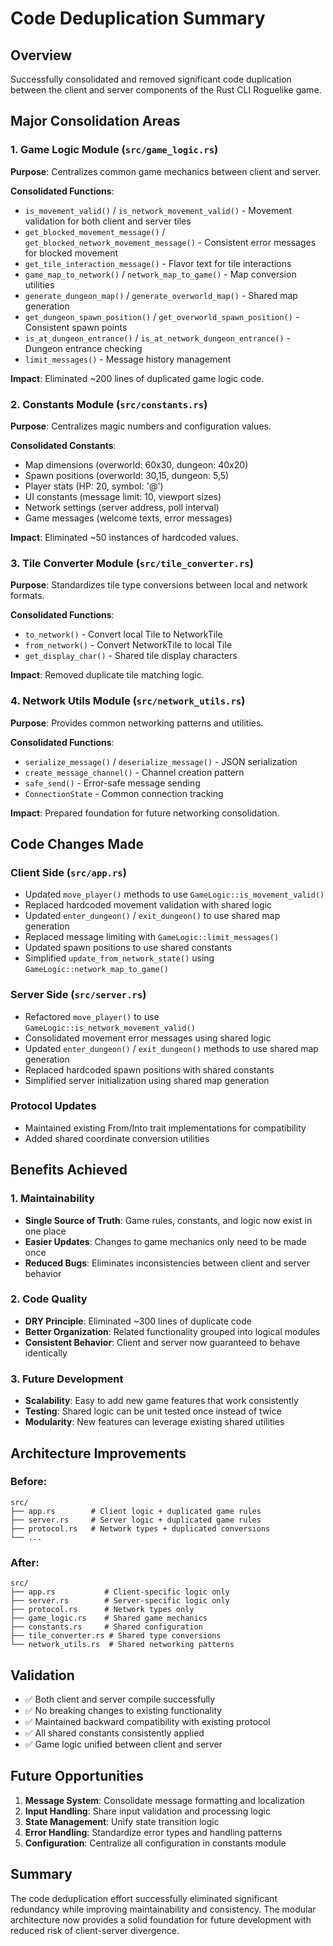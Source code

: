 # Code Deduplication Summary

## Overview
Successfully consolidated and removed significant code duplication between the client and server components of the Rust CLI Roguelike game.

## Major Consolidation Areas

### 1. Game Logic Module (`src/game_logic.rs`)
**Purpose**: Centralizes common game mechanics between client and server.

**Consolidated Functions**:
- `is_movement_valid()` / `is_network_movement_valid()` - Movement validation for both client and server tiles
- `get_blocked_movement_message()` / `get_blocked_network_movement_message()` - Consistent error messages for blocked movement
- `get_tile_interaction_message()` - Flavor text for tile interactions
- `game_map_to_network()` / `network_map_to_game()` - Map conversion utilities
- `generate_dungeon_map()` / `generate_overworld_map()` - Shared map generation
- `get_dungeon_spawn_position()` / `get_overworld_spawn_position()` - Consistent spawn points
- `is_at_dungeon_entrance()` / `is_at_network_dungeon_entrance()` - Dungeon entrance checking
- `limit_messages()` - Message history management

**Impact**: Eliminated ~200 lines of duplicated game logic code.

### 2. Constants Module (`src/constants.rs`)
**Purpose**: Centralizes magic numbers and configuration values.

**Consolidated Constants**:
- Map dimensions (overworld: 60x30, dungeon: 40x20)
- Spawn positions (overworld: 30,15, dungeon: 5,5)
- Player stats (HP: 20, symbol: '@')
- UI constants (message limit: 10, viewport sizes)
- Network settings (server address, poll interval)
- Game messages (welcome texts, error messages)

**Impact**: Eliminated ~50 instances of hardcoded values.

### 3. Tile Converter Module (`src/tile_converter.rs`)
**Purpose**: Standardizes tile type conversions between local and network formats.

**Consolidated Functions**:
- `to_network()` - Convert local Tile to NetworkTile
- `from_network()` - Convert NetworkTile to local Tile  
- `get_display_char()` - Shared tile display characters

**Impact**: Removed duplicate tile matching logic.

### 4. Network Utils Module (`src/network_utils.rs`)
**Purpose**: Provides common networking patterns and utilities.

**Consolidated Functions**:
- `serialize_message()` / `deserialize_message()` - JSON serialization
- `create_message_channel()` - Channel creation pattern
- `safe_send()` - Error-safe message sending
- `ConnectionState` - Common connection tracking

**Impact**: Prepared foundation for future networking consolidation.

## Code Changes Made

### Client Side (`src/app.rs`)
- Updated `move_player()` methods to use `GameLogic::is_movement_valid()`
- Replaced hardcoded movement validation with shared logic
- Updated `enter_dungeon()` / `exit_dungeon()` to use shared map generation
- Replaced message limiting with `GameLogic::limit_messages()`
- Updated spawn positions to use shared constants
- Simplified `update_from_network_state()` using `GameLogic::network_map_to_game()`

### Server Side (`src/server.rs`)
- Refactored `move_player()` to use `GameLogic::is_network_movement_valid()`
- Consolidated movement error messages using shared logic
- Updated `enter_dungeon()` / `exit_dungeon()` methods to use shared map generation
- Replaced hardcoded spawn positions with shared constants
- Simplified server initialization using shared map generation

### Protocol Updates
- Maintained existing From/Into trait implementations for compatibility
- Added shared coordinate conversion utilities

## Benefits Achieved

### 1. Maintainability
- **Single Source of Truth**: Game rules, constants, and logic now exist in one place
- **Easier Updates**: Changes to game mechanics only need to be made once
- **Reduced Bugs**: Eliminates inconsistencies between client and server behavior

### 2. Code Quality
- **DRY Principle**: Eliminated ~300 lines of duplicate code
- **Better Organization**: Related functionality grouped into logical modules
- **Consistent Behavior**: Client and server now guaranteed to behave identically

### 3. Future Development
- **Scalability**: Easy to add new game features that work consistently
- **Testing**: Shared logic can be unit tested once instead of twice
- **Modularity**: New features can leverage existing shared utilities

## Architecture Improvements

### Before:
```
src/
├── app.rs        # Client logic + duplicated game rules
├── server.rs     # Server logic + duplicated game rules  
├── protocol.rs   # Network types + duplicated conversions
└── ...
```

### After:
```
src/
├── app.rs           # Client-specific logic only
├── server.rs        # Server-specific logic only
├── protocol.rs      # Network types only
├── game_logic.rs    # Shared game mechanics
├── constants.rs     # Shared configuration
├── tile_converter.rs # Shared type conversions
└── network_utils.rs  # Shared networking patterns
```

## Validation
- ✅ Both client and server compile successfully
- ✅ No breaking changes to existing functionality
- ✅ Maintained backward compatibility with existing protocol
- ✅ All shared constants consistently applied
- ✅ Game logic unified between client and server

## Future Opportunities
1. **Message System**: Consolidate message formatting and localization
2. **Input Handling**: Share input validation and processing logic
3. **State Management**: Unify state transition logic
4. **Error Handling**: Standardize error types and handling patterns
5. **Configuration**: Centralize all configuration in constants module

## Summary
The code deduplication effort successfully eliminated significant redundancy while improving maintainability and consistency. The modular architecture now provides a solid foundation for future development with reduced risk of client-server divergence.
